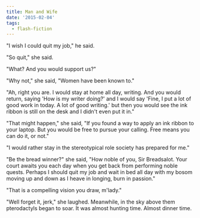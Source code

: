 ```yaml
---
title: Man and Wife
date: '2015-02-04'
tags:
  - flash-fiction
---
```


"I wish I could quit my job," he said.

<!-- truncate -->

"So quit," she said.

"What? And you would support us?"

"Why not," she said, "Women have been known to."

"Ah, right you are. I would stay at home all day, writing. And you would return,
saying 'How is my writer doing?' and I would say 'Fine, I put a lot of good work
in today. A lot of good writing.' but then you would see the ink ribbon is still
on the desk and I didn't even put it in."

"That might happen," she said, "If you found a way to apply an ink ribbon to
your laptop. But you would be free to pursue your calling. Free means you can do
it, or not."

"I would rather stay in the stereotypical role society has prepared for me."

"Be the bread winner?" she said, "How noble of you, Sir Breadsalot. Your court
awaits you each day when you get back from performing noble quests. Perhaps I
should quit my job and wait in bed all day with my bosom moving up and down as I
heave in longing, burn in passion."

"That is a compelling vision you draw, m'lady."

"Well forget it, jerk," she laughed. Meanwhile, in the sky above them
pterodactyls began to soar. It was almost hunting time. Almost dinner time.
